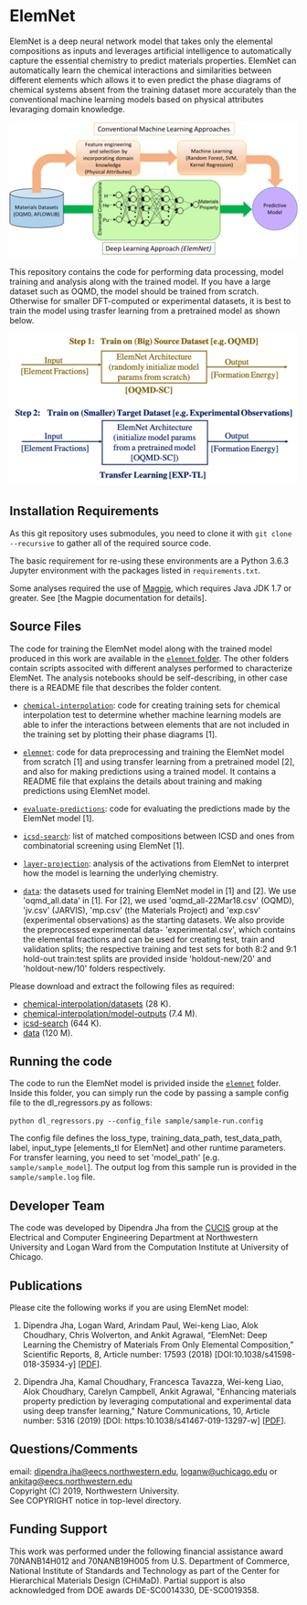 # ElemNet

ElemNet is a deep neural network model that takes only the elemental compositions as inputs and leverages artificial intelligence to automatically capture the essential chemistry to predict materials properties. ElemNet can automatically learn the chemical interactions and similarities between different elements which allows it to even predict the phase diagrams of chemical systems absent from the training dataset more accurately than the conventional machine learning models based on physical attributes levaraging domain knowledge.

<p align="center">
  <img src="images/oqmd_approach.png" width="600">
</p>


This repository contains the code for performing data processing, model training and analysis along with the trained model. If you have a large dataset such as OQMD, the model should be trained from scratch. Otherwise for smaller DFT-computed or experimental datasets, it is best to train the model using trasfer learning from a pretrained model as shown below.

<p align="center">
  <img src="images/ElemNet-TL.png" width="600">
</p>

## Installation Requirements

As this git repository uses submodules, you need to clone it with `git clone --recursive` to gather all of the required source code.

The basic requirement for re-using these environments are a Python 3.6.3 Jupyter environment with the packages listed in `requirements.txt`.

Some analyses required the use of [Magpie](https://bitbucket.org/wolverton/magpie), which requires Java JDK 1.7 or greater.
See [the Magpie documentation for details].

## Source Files

The code for training the ElemNet model along with the trained model produced in this work are available in the [`elemnet` folder](./elemnet). The other folders contain scripts associted with different analyses performed to characterize ElemNet. The analysis notebooks should be self-describing, in other case there is a README file that describes the folder content.

* [`chemical-interpolation`](./chemical-interpolation): code for creating training sets for chemical interpolation test to determine whether machine learning models are able to infer the interactions between elements that are not included in the training set by plotting their phase diagrams [1].

* [`elemnet`](./elemnet): code for data preprocessing and training the ElemNet model from scratch [1] and using transfer learning from a pretrained model [2], and also for making predictions using a trained model. It contains a README file that explains the details about training and making predictions using ElemNet model.

* [`evaluate-predictions`](./evaluate-predictions): code for evaluating the predictions made by the ElemNet model [1].

* [`icsd-search`](./icsd-search): list of matched compositions between ICSD and ones from combinatorial screening using ElemNet [1].

* [`layer-projection`](./layer-projection): analysis of the activations from ElemNet to interpret how the model is learning the underlying chemistry.

* [`data`](./data): the datasets used for training ElemNet model in [1] and [2]. We use 'oqmd_all.data' in [1]. For [2], we used 'oqmd_all-22Mar18.csv' (OQMD), 'jv.csv' (JARVIS), 'mp.csv' (the Materials Project) and 'exp.csv' (experimental observations) as the starting datasets. We also provide the preprocessed experimental data- 'experimental.csv', which contains the elemental fractions and can be used for creating test, train and validation splits; the respective training and test sets for both 8:2 and 9:1 hold-out train:test splits are provided inside 'holdout-new/20' and 'holdout-new/10' folders respectively.

Please download and extract the following files as required:

  + [chemical-interpolation/datasets](http://cucis.ece.northwestern.edu/projects/DataSets/ElemNet/chemical-interpolation/datasets.tar.gz) (28 K).
  + [chemical-interpolation/model-outputs](http://cucis.ece.northwestern.edu/projects/DataSets/ElemNet/chemical-interpolation/model-outputs.tar.gz) (7.4 M).
  + [icsd-search](http://cucis.ece.northwestern.edu/projects/DataSets/ElemNet/icsd-search.tar.gz) (644 K).
  + [data](http://cucis.ece.northwestern.edu/projects/DataSets/ElemNet/data.tar.gz) (120 M).
  

## Running the code

The code to run the ElemNet model is privided inside the [`elemnet`](./elemnet) folder. Inside this folder, you can simply run the code by passing a sample config file to the dl_regressors.py as follows:

`python dl_regressors.py --config_file sample/sample-run.config`

The config file defines the loss_type, training_data_path, test_data_path, label, input_type [elements_tl for ElemNet] and other runtime parameters. For transfer learning, you need to set 'model_path' [e.g. `sample/sample_model`]. The output log
from this sample run is provided in the `sample/sample.log` file.


## Developer Team

The code was developed by Dipendra Jha from the <a href="http://cucis.ece.northwestern.edu/">CUCIS</a> group at the Electrical and Computer Engineering Department at Northwestern University and Logan Ward from the Computation Institute at University of Chicago.



## Publications

Please cite the following works if you are using ElemNet model:

1. Dipendra Jha, Logan Ward, Arindam Paul, Wei-keng Liao, Alok Choudhary, Chris Wolverton, and Ankit Agrawal, “ElemNet: Deep Learning the Chemistry of Materials From Only Elemental Composition,” Scientific Reports, 8, Article number: 17593 (2018) [DOI:10.1038/s41598-018-35934-y]  [<a href="https://www.nature.com/articles/s41598-018-35934-y">PDF</a>].

2. Dipendra Jha, Kamal Choudhary, Francesca Tavazza, Wei-keng Liao, Alok Choudhary, Carelyn Campbell, Ankit Agrawal, "Enhancing materials property prediction by leveraging computational and experimental data using deep transfer learning," Nature Communications, 10, Article number: 5316 (2019) [DOI: https:10.1038/s41467-019-13297-w] [<a href="https://www.nature.com/articles/s41467-019-13297-w">PDF</a>].

## Questions/Comments

email: dipendra.jha@eecs.northwestern.edu, loganw@uchicago.edu or ankitag@eecs.northwestern.edu</br>
Copyright (C) 2019, Northwestern University.<br/>
See COPYRIGHT notice in top-level directory.


## Funding Support

This work was performed under the following financial assistance award 70NANB14H012 and 70NANB19H005 from U.S. Department of Commerce, National Institute of Standards and Technology as part of the Center for Hierarchical Materials Design (CHiMaD). Partial support is also acknowledged from DOE awards DE-SC0014330, DE-SC0019358.
